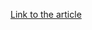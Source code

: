 [Link to the article](https://xorl.wordpress.com/2021/05/03/exploitation-of-data-breaches-for-executive-protection/)

